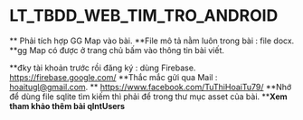 # LT_TBDD_WEB_TIM_TRO_ANDROID
** Phải tích hợp GG Map vào bài.
**File mô tả nằm luôn trong bài : file docx.
**gg Map có được ở trang chủ bấm vào thông tin bài viết.

**đky tài khoản trước rồi đăng ký : dùng Firebase. https://firebase.google.com/
**Thắc mắc gửi qua Mail : hoaitugl@gmail.com.
** https://www.facebook.com/TuThiHoaiTu79/
**Nhớ để dùng file sqlite tìm kiếm thì phải để trong thư mục asset của bài.
****Xem tham khảo thêm bài qlntUsers**




